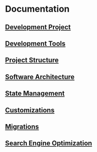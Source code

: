 # Documentation

## [Development Project](./development-project.md)

## [Development Tools](./development-tools.md)

## [Project Structure](./project-structure.md)

## [Software Architecture](./software-architecture.md)

## [State Management](./state-management.md)

## [Customizations](./customizations.md)

## [Migrations](./migrations.md)

## [Search Engine Optimization](./search-engine-optimization.md)
